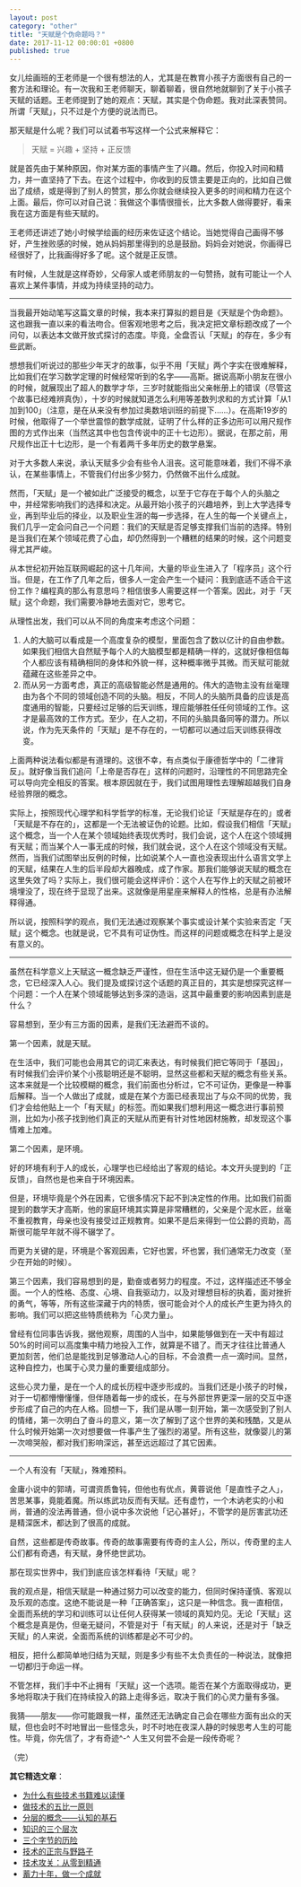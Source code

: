 ```yaml
---
layout: post
category: "other"
title: "天赋是个伪命题吗？"
date: 2017-11-12 00:00:01 +0800
published: true
---
```


女儿绘画班的王老师是一个很有想法的人，尤其是在教育小孩子方面很有自己的一套方法和理论。有一次我和王老师聊天，聊着聊着，很自然地就聊到了关于小孩子天赋的话题。王老师提到了她的观点：天赋，其实是个伪命题。我对此深表赞同。所谓「天赋」，只不过是个方便的说法而已。

<!--more-->

那天赋是什么呢？我们可以试着书写这样一个公式来解释它：

> 天赋 = 兴趣 + 坚持 + 正反馈

就是首先由于某种原因，你对某方面的事情产生了兴趣。然后，你投入时间和精力，并一直坚持了下去。在这个过程中，你收到的反馈主要是正向的，比如自己做出了成绩，或是得到了别人的赞赏，那么你就会继续投入更多的时间和精力在这个上面。最后，你可以对自己说：我做这个事情很擅长，比大多数人做得要好，看来我在这方面是有些天赋的。

王老师还讲述了她小时候学绘画的经历来佐证这个结论。当她觉得自己画得不够好，产生挫败感的时候，她从妈妈那里得到的总是鼓励。妈妈会对她说，你画得已经很好了，比我画得好多了呢。这个就是正反馈。

有时候，人生就是这样奇妙，父母家人或老师朋友的一句赞扬，就有可能让一个人喜欢上某件事情，并成为持续坚持的动力。

---

当我最开始动笔写这篇文章的时候，我本来打算拟的题目是《天赋是个伪命题》。这也跟我一直以来的看法吻合。但客观地思考之后，我决定把文章标题改成了一个问句，以表达本文做开放式探讨的态度。毕竟，全盘否认「天赋」的存在，多少有些武断。

想想我们听说过的那些少年天才的故事，似乎不用「天赋」两个字实在很难解释，比如我们在学习数学定理的时候经常听到的名字——高斯。据说高斯小朋友在很小的时候，就展现出了超人的数学才华，三岁时就能指出父亲帐册上的错误（尽管这个故事已经难辨真伪），十岁的时候就知道怎么利用等差数列求和的方式计算「从1加到100」（注意，是在从来没有参加过奥数培训班的前提下......）。在高斯19岁的时候，他取得了一个举世震惊的数学成就，证明了什么样的正多边形可以用尺规作图的方式作出来（当然这其中也包含传说中的正十七边形）。据说，在那之前，用尺规作出正十七边形，是一个有着两千多年历史的数学悬案。

对于大多数人来说，承认天赋多少会有些令人沮丧。这可能意味着，我们不得不承认，在某些事情上，不管我们付出多少努力，仍然做不出什么成就。

然而，「天赋」是一个被如此广泛接受的概念，以至于它存在于每个人的头脑之中，并经常影响我们的选择和决定。从最开始小孩子的兴趣培养，到上大学选择专业，再到毕业后的择业，以及职业生涯的每一步选择，在人生的每一个关键点上，我们几乎一定会问自己一个问题：我们的天赋是否足够支撑我们当前的选择。特别是当我们在某个领域花费了心血，却仍然得到一个糟糕的结果的时候，这个问题变得尤其严峻。

从本世纪初开始互联网崛起的这十几年间，大量的毕业生进入了「程序员」这个行当。但是，在工作了几年之后，很多人一定会产生一个疑问：我到底适不适合干这份工作？编程真的那么有意思吗？相信很多人需要这样一个答案。因此，对于「天赋」这个命题，我们需要冷静地去面对它，思考它。

从理性出发，我们可以从不同的角度来考虑这个问题：

1. 人的大脑可以看成是一个高度复杂的模型，里面包含了数以亿计的自由参数。如果我们相信大自然赋予每个人的大脑模型都是精确一样的，这就好像相信每个人都应该有精确相同的身体和外貌一样，这种概率微乎其微。而天赋可能就蕴藏在这些差异之中。
2. 而从另一方面考虑，真正的高级智能必然是通用的。伟大的造物主没有丝毫理由为各个不同的领域创造不同的头脑。相反，不同人的头脑所具备的应该是高度通用的智能，只要经过足够的后天训练，理应能够胜任任何领域的工作。这才是最高效的工作方式。至少，在人之初，不同的头脑具备同等的潜力。所以说，作为先天条件的「天赋」是不存在的，一切都可以通过后天训练获得改变。

上面两种说法看似都是有道理的。这很不幸，有点类似于康德哲学中的「二律背反」。就好像当我们追问「上帝是否存在」这样的问题时，沿理性的不同思路完全可以导向完全相反的答案。根本原因就在于，我们试图用理性去理解超越我们自身经验界限的概念。

实际上，按照现代心理学和科学哲学的标准，无论我们论证「天赋是存在的」或者「天赋是不存在的」，这都是一个无法被证伪的论题。比如，假设我们相信「天赋」这个概念，当一个人在某个领域始终表现优秀时，我们会说，这个人在这个领域拥有天赋；而当某个人一事无成的时候，我们就会说，这个人在这个领域没有天赋。然而，当我们试图举出反例的时候，比如说某个人一直也没表现出什么语言文学上的天赋，结果在人生的后半段却大器晚成，成了作家。那我们能够说天赋的概念在这里失效了吗？实际上，我们很可能会这样评价：这个人在写作上的天赋之前被环境埋没了，现在终于显现了出来。这就像是用星座来解释人的性格，总是有办法解释得通。

所以说，按照科学的观点，我们无法通过观察某个事实或设计某个实验来否定「天赋」这个概念。也就是说，它不具有可证伪性。而这样的问题或概念在科学上是没有意义的。

---

虽然在科学意义上天赋这一概念缺乏严谨性，但在生活中这无疑仍是一个重要概念，它已经深入人心。我们提及或探讨这个话题的真正目的，其实是想探究这样一个问题：一个人在某个领域能够达到多深的造诣，这其中最重要的影响因素到底是什么？

容易想到，至少有三方面的因素，是我们无法避而不谈的。

第一个因素，就是天赋。

在生活中，我们可能也会用其它的词汇来表达，有时候我们把它等同于「基因」，有时候我们会评价某个小孩聪明还是不聪明，显然这些都和天赋的概念有些关系。这本来就是一个比较模糊的概念，我们前面也分析过，它不可证伪，更像是一种事后解释。当一个人做出了成就，或是在某个方面已经表现出了与众不同的优势，我们才会给他贴上一个「有天赋」的标签。而如果我们想利用这一概念进行事前预测，比如为小孩子找到他们真正的天赋从而更有针对性地因材施教，却发现这个事情难上加难。

第二个因素，是环境。

好的环境有利于人的成长，心理学也已经给出了客观的结论。本文开头提到的「正反馈」，自然也是也来自于环境因素。

但是，环境毕竟是个外在因素，它很多情况下起不到决定性的作用。比如我们前面提到的数学天才高斯，他的家庭环境其实算是非常糟糕的，父亲是个泥水匠，丝毫不重视教育，母亲也没有接受过正规教育。如果不是后来得到一位公爵的资助，高斯很可能早年就不得不辍学了。

而更为关键的是，环境是个客观因素，它好也罢，坏也罢，我们通常无力改变（至少在开始的时候）。

第三个因素，我们容易想到的是，勤奋或者努力的程度。不过，这样描述还不够全面。一个人的性格、态度、心境、自我驱动力，以及对理想目标的执着，面对挫折的勇气，等等，所有这些深藏于内的特质，很可能会对个人的成长产生更为持久的影响。我们可以把这些特质统称为「心灵力量」。

曾经有位同事告诉我，据他观察，周围的人当中，如果能够做到在一天中有超过50%的时间可以高度集中精力地投入工作，就算是不错了。而天才往往比普通人更加刻苦，他们总是能找到足够激动人心的目标，不会浪费一点一滴时间。显然，这种自控力，也属于心灵力量的重要组成部分。

这些心灵力量，是在一个人的成长历程中逐步形成的。当我们还是小孩子的时候，对于一切都懵懵懂懂，但伴随着每一步的成长，在与外部世界更深一层的交互中逐步形成了自己的内在人格。回想一下，我们是从哪一刻开始，第一次感受到了别人的情绪，第一次明白了奋斗的意义，第一次了解到了这个世界的美和残酷，又是从什么时候开始第一次对想要做一件事产生了强烈的渴望。所有这些，就像婴儿的第一次啼哭般，都对我们影响深远，甚至远远超过了其它因素。

---

一个人有没有「天赋」，殊难预料。

金庸小说中的郭靖，可谓资质鲁钝，但他也有优点，黄蓉说他「是直性子之人」，苦思某事，竟能着魔。所以练武功反而有天赋。还有虚竹，一个木讷老实的小和尚，普通的没法再普通，但小说中多次说他「记心甚好」，不管学的是厉害武功还是精深医术，都达到了很高的成就。

自然，这些都是传奇故事。传奇的故事需要有传奇的主人公，所以，传奇里的主人公们都有奇遇，有天赋，身怀绝世武功。

那在现实世界中，我们到底应该怎样看待「天赋」呢？

我的观点是，相信天赋是一种通过努力可以改变的能力，但同时保持谨慎、客观以及乐观的态度。这绝不能说是一种「正确答案」，这只是一种信念。我一直相信，全面而系统的学习和训练可以让任何人获得某一领域的真知灼见。无论「天赋」这个概念是真是伪，但毫无疑问，不管是对于「有天赋」的人来说，还是对于「缺乏天赋」的人来说，全面而系统的训练都是必不可少的。

相反，把什么都简单地归结为天赋，则是多少有些不太负责任的一种说法，就像把一切都归于命运一样。

不管怎样，我们手中不止拥有「天赋」这一个选项。能否在某个方面取得成功，更多地将取决于我们在持续投入的路上走得多远，取决于我们的心灵力量有多强。

我猜——朋友——你可能跟我一样，虽然还无法确定自己会在哪些方面有出众的天赋，但也会时不时地冒出一些怪念头，时不时地在夜深人静的时候思考人生的可能性。毕竟，你先信了，才有奇迹^-^ 人生又何尝不会是一段传奇呢？

（完）


**其它精选文章**：

* [为什么有些技术书籍难以读懂](https://mp.weixin.qq.com/s?__biz=MzA4NTg1MjM0Mg==&mid=2657261571&idx=1&sn=3ec850d9ffba8ae4fbba95d11b416a81&chksm=844791dab33018cc24fc3ce14c9e15d7f8133aff5eb6e8aa883a4092bcfa82f754683aed4a27#rd)
* [做技术的五比一原则](https://mp.weixin.qq.com/s?__biz=MzA4NTg1MjM0Mg==&amp;mid=2657261555&amp;idx=1&amp;sn=3662a2635ecf6f67185abfd697b1057c&amp;chksm=84479e2ab330173cebe16826942b034daec79ded13ee4c03003d7bef262d4969ef0ffb1a0cfb#rd)
* [分层的概念——认知的基石](https://mp.weixin.qq.com/s?__biz=MzA4NTg1MjM0Mg==&mid=2657261549&idx=1&sn=350d445acf339ce19e7aab1ff19d92d0&chksm=84479e34b3301722aea0aaaa6f74656dd3e9509d70bf5719fb3992d744312bdd1484fc0c1852#rd)
* [知识的三个层次](https://mp.weixin.qq.com/s?__biz=MzA4NTg1MjM0Mg==&mid=2657261491&idx=1&sn=cff9bcc4d4cc8c5e642309f7ac1dd5b3&chksm=84479e6ab330177c51bbf8178edc0a6f0a1d56bbeb997ab1cf07d5489336aa59748dea1b3bbc#rd)
* [三个字节的历险](https://mp.weixin.qq.com/s?__biz=MzA4NTg1MjM0Mg==&mid=2657261541&idx=1&sn=2f1ea200389d82e7340a5b4103968d7f&chksm=84479e3cb330172a6b2285d4199822143ad05ef8e8c878b98d4ee4f857664c3d15f54e0aab50#rd)
* [技术的正宗与野路子](https://mp.weixin.qq.com/s?__biz=MzA4NTg1MjM0Mg==&mid=2657261357&idx=1&sn=ebb11a1623e00ca8e6ad55c9ad6b2547#rd)
* [技术攻关：从零到精通](https://mp.weixin.qq.com/s?__biz=MzA4NTg1MjM0Mg==&mid=2657261530&idx=1&sn=6e2e80a0895325861541c2b4266ae374&chksm=84479e03b3301715c53f0eebff06f6eca7d4a4089a635a2628e31480a5ca9e328403992f435b#rd)
* [蓄力十年，做一个成就](https://mp.weixin.qq.com/s?__biz=MzA4NTg1MjM0Mg==&mid=2657261524&idx=1&sn=f41934e050c964edd71371923c89e7cc&chksm=84479e0db330171b4211c0c31d11f94ed2508a68adc8760b173e448c26ab7b99964d5038c4dd#rd)

